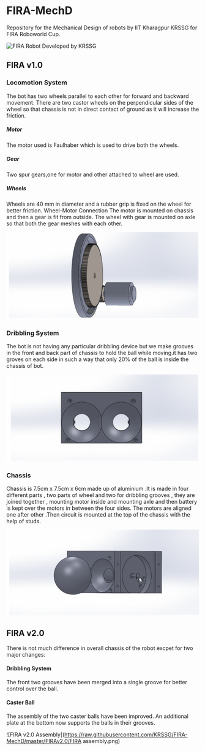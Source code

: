 # FIRA-MechD
Repository for the Mechanical Design of robots by IIT Kharagpur KRSSG for FIRA Roboworld Cup.

![FIRA Robot Developed by KRSSG](https://raw.githubusercontent.com/KRSSG/FIRA-MechD/master/FIRA.png)

## FIRA v1.0

### Locomotion System
The bot has two wheels parallel to each other for forward and backward movement. There are two castor wheels on the perpendicular sides of the wheel so that chassis is not in direct contact of ground as it will increase the friction.
##### Motor
The motor used is Faulhaber which is used to drive both the wheels.
##### Gear
Two spur gears,one for motor and other attached to wheel are used.
##### Wheels
Wheels are 40 mm in diameter and a rubber grip is fixed on the wheel for better friction.
Wheel-Motor Connection
The motor is mounted on chassis and then a gear is fit from outside. The wheel with gear is mounted on axle so that both the gear meshes with each other.

![Wheel-Gear Assembly](https://raw.githubusercontent.com/KRSSG/FIRA-MechD/master/FIRAv1.0/wheel.png)

### Dribbling System

The bot is not having any particular dribbling device but we make grooves in the front and back part of chassis to hold the ball while moving.it has  two groves on each side in such a way that only 20% of the ball is inside the chassis of bot.

![Dribbler](https://raw.githubusercontent.com/KRSSG/FIRA-MechD/master/FIRAv1.0/dribbler.png)

### Chassis
Chassis is 7.5cm x 7.5cm x 6cm made up of aluminium .It is made in four different parts , two parts of wheel and two for dribbling grooves , they are joined together , mounting motor inside and mounting axle and then battery is kept over the motors in between the four sides. The motors are aligned one after other .Then circuit is mounted at the top of the chassis with the help of studs.

![Chassis](https://raw.githubusercontent.com/KRSSG/FIRA-MechD/master/FIRAv1.0/chassis.png)

## FIRA v2.0

There is not much difference in overall chassis of the robot excpet for two major changes:

#### Dribbling System
The front two grooves have been merged into a single groove for better control over the ball.

#### Caster Ball
The assembly of the two caster balls have been improved. An additional plate at the bottom now supports the balls in their grooves.

![FIRA v2.0 Assembly](https://raw.githubusercontent.com/KRSSG/FIRA-MechD/master/FIRAv2.0/FIRA assembly.png)
